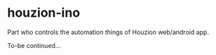 # houzion-ino
Part who controls the automation things of Houzion web/android app.

To-be continued...
